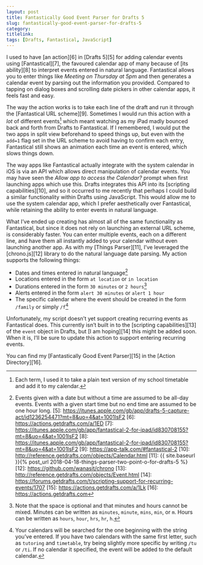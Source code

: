```yaml
---
layout: post
title: Fantastically Good Event Parser for Drafts 5
slug: fantastically-good-event-parser-for-drafts-5
category: 
titlelink: 
tags: [Drafts, Fantastical, JavaScript]
---
```


I used to have [an action][6] in [Drafts 5][5] for adding calendar events using [Fantastical][7], the favoured calendar app of many because of [its ability][8] to interpret events entered in natural language. Fantastical allows you to enter things like _Meeting on Thursday at 5pm_ and then generates a calendar event by parsing out the information you provided. Compared to tapping on dialog boxes and scrolling date pickers in other calendar apps, it feels fast and easy.

The way the action works is to take each line of the draft and run it through the [Fantastical URL scheme][9]. Sometimes I would run this action with a _lot_ of different events[^1] which meant watching as my iPad madly bounced back and forth from Drafts to Fantastical. If I remembered, I would put the two apps in split view beforehand to speed things up, but even with the `add=1` flag set in the URL scheme to avoid having to confirm each entry, Fantastical still shows an animation each time an event is entered, which slows things down.

The way apps like Fantastical actually integrate with the system calendar in iOS is via an API which allows direct manipulation of calendar events. You may have seen the _Allow app to access the Calendar?_ prompt when first launching apps which use this. Drafts integrates this API into its [scripting capabilities][10], and so it occurred to me recently that perhaps I could build a similar functionality within Drafts using JavaScript. This would allow me to use the system calendar app, which I prefer aesthetically over Fantastical, while retaining the ability to enter events in natural language.

What I’ve ended up creating has almost all of the same functionality as Fantastical, but since it does not rely on launching an external URL scheme, is considerably faster. You can enter multiple events, each on a different line, and have them all instantly added to your calendar without even launching another app. As with my [Things Parser][11], I’ve leveraged the [chrono.js][12] library to do the natural language date parsing. My action supports the following things:
- Dates and times entered in natural language[^4]
- Locations entered in the form `at location` or `in location`
- Durations entered in the form `30 minutes` or `2 hours`[^2]
- Alerts entered in the form `alert 30 minutes` or `alert 1 hour`
- The specific calendar where the event should be created in the form `/family` or simply `/f`[^3]

Unfortunately, my script doesn’t yet support creating recurring events as Fantastical does. This currently isn’t built in to the [scripting capabilities][13] of the `event` object in Drafts, but [I am hoping][14] this might be added soon. When it is, I’ll be sure to update this action to support entering recurring events.

You can find my [Fantastically Good Event Parser][15] in the [Action Directory][16].

[^1]: Each term, I used it to take a plain text version of my school timetable and add it to my calendar.
[^2]: Note that the space is optional and that minutes and hours cannot be mixed. Minutes can be written as `minutes`, `minute`, `mins`, `min`, or `m`. Hours can be written as `hours`, `hour`, `hrs`, `hr`, `h`.
[^3]: Your calendars will be searched for the one beginning with the string you’ve entered. If you have two calendars with the same first letter, such as `tutoring` and `timetable`, try being slightly more specific by writing `/tu` or `/ti`. If no calendar it specified, the event will be added to the default calendar.
[^4]: Events given with a date but without a time are assumed to be all-day events. Events with a given start time but no end time are assumed to be one hour long.
[5]: https://itunes.apple.com/gb/app/drafts-5-capture-act/id1236254471?mt=8&uo=4&at=1001lsF2
[6]: https://actions.getdrafts.com/a/1ED
[7]: https://itunes.apple.com/gb/app/fantastical-2-for-ipad/id830708155?mt=8&uo=4&at=1001lsF2
[8]: https://itunes.apple.com/gb/app/fantastical-2-for-ipad/id830708155?mt=8&uo=4&at=1001lsF2
[9]: https://app-talk.com/#fantastical-2
[10]: http://reference.getdrafts.com/objects/Calendar.html
[11]: {{ site.baseurl }}{% post_url  2018-04-18-things-parser-two-point-o-for-drafts-5 %}
[12]: https://github.com/wanasit/chrono
[13]: http://reference.getdrafts.com/objects/Event.html
[14]: https://forums.getdrafts.com/t/scripting-support-for-recurring-events/1707
[15]: https://actions.getdrafts.com/a/1Lk
[16]: https://actions.getdrafts.com